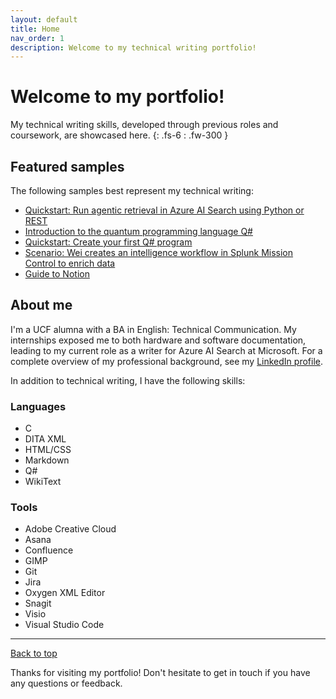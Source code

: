 ```yaml
---
layout: default
title: Home
nav_order: 1
description: Welcome to my technical writing portfolio!
---
```


# Welcome to my portfolio!

My technical writing skills, developed through previous roles and coursework, are showcased here.
{: .fs-6 : .fw-300 }

## Featured samples

The following samples best represent my technical writing:

- [Quickstart: Run agentic retrieval in Azure AI Search using Python or REST](https://learn.microsoft.com/azure/search/search-get-started-agentic-retrieval?pivots=python)
- [Introduction to the quantum programming language Q#](/portfolio/microsoft/azure-quantum/qsharp-intro)
- [Quickstart: Create your first Q# program](/portfolio/microsoft/azure-quantum/qsharp-quickstart)
- [Scenario: Wei creates an intelligence workflow in Splunk Mission Control to enrich data](/portfolio/splunk/mission-control/enrich-data)
- [Guide to Notion](/portfolio/other/notion-user-guide.pdf)

## About me

I'm a UCF alumna with a BA in English: Technical Communication. My internships exposed me to both hardware and software documentation, leading to my current role as a writer for Azure AI Search at Microsoft. For a complete overview of my professional background, see my [LinkedIn profile](https://www.linkedin.com/in/haileytapia/).

In addition to technical writing, I have the following skills:

### Languages

- C
- DITA XML
- HTML/CSS
- Markdown
- Q#
- WikiText

### Tools

- Adobe Creative Cloud
- Asana
- Confluence
- GIMP
- Git
- Jira
- Oxygen XML Editor
- Snagit
- Visio
- Visual Studio Code

---

[Back to top](#top)

Thanks for visiting my portfolio! Don't hesitate to get in touch if you have any questions or feedback.
